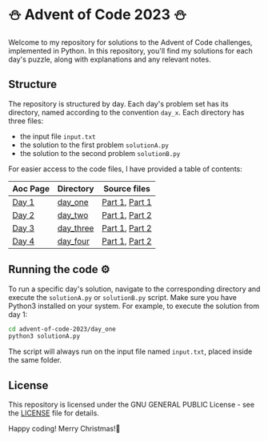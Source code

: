 # &#9924; Advent of Code 2023 &#9924;
Welcome to my repository for solutions to the Advent of Code challenges, implemented in Python. In this repository, you'll find my solutions for each day's puzzle, along with explanations and any relevant notes.
## Structure
The repository is structured by day. Each day's problem set has its directory, named according to the convention `day_x`. Each directory has three files:
+ the input file `input.txt`
+ the solution to the first problem `solutionA.py`
+ the solution to the second problem `solutionB.py`
  
For easier access to the code files, I have provided a table of contents:

|Aoc Page                                               |Directory                         |Source files                                                                        |
|-------------------------------------------------------|----------------------------------|------------------------------------------------------------------------------------|
|<a href="https://adventofcode.com/2023/day/1">Day 1</a>|<a href="/day_one">day_one</a>    |<a href="/day_one/solutionA.py">Part 1</a>, <a href="/day_one/solutionB.py">Part 1</a>    |
|<a href="https://adventofcode.com/2023/day/2">Day 2</a>|<a href="/day_two">day_two</a>    |<a href="/day_two/solutionA.py">Part 1</a>, <a href="/day_two/solutionB.py">Part 2</a>    |
|<a href="https://adventofcode.com/2023/day/3">Day 3</a>|<a href="/day_three">day_three</a>|<a href="/day_three/solutionA.py">Part 1</a>, <a href="/day_three/solutionB.py">Part 2</a>|
|<a href="https://adventofcode.com/2023/day/4">Day 4</a>|<a href="/day_four">day_four</a>  |<a href="/day_four/solutionA.py">Part 1</a>, <a href="/day_four/solutionB.py">Part 2</a>  |

## Running the code &#9881;
To run a specific day's solution, navigate to the corresponding directory and execute the `solutionA.py` or `solutionB.py` script. Make sure you have Python3 installed on your system. For example, to execute the solution from day 1:
```bash
cd advent-of-code-2023/day_one
python3 solutionA.py
```
The script will always run on the input file named `input.txt`, placed inside the same folder.
## License
This repository is licensed under the GNU GENERAL PUBLIC License - see the <a href="/LICENSE">LICENSE</a> file for details.

Happy coding! Merry Christmas!&#127876;
